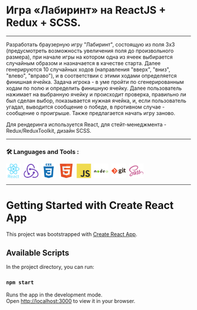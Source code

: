 
# Игра «Лабиринт» на ReactJS + Redux + SCSS.

---
Разработать браузерную игру "Лабиринт", состоящую из поля 3х3 (предусмотреть возможность увеличения поля до произвольного размера), 
при начале игры на котором одна из ячеек выбирается случайным образом и назначается в качестве старта. Далее генерируются 10 случайных ходов 
(направления "вверх", "вниз", "влево", "вправо"), и в соответствии с этими ходами определяется финишная ячейка. Задача игрока - в уме пройти 
по сгенерированным ходам по полю и определить финишную ячейку. Далее пользователь нажимает на выбранную ячейку и происходит проверка, правильно 
ли был сделан выбор, показывается нужная ячейка, и, если пользователь угадал, выводится сообщение о победе, в противном случае - сообщение о проигрыше.
Также предлагается начать игру заново.

Для рендеринга используется React, для стейт-менеджмента - Redux/ReduxToolkit, дизайн SCSS. 

---

### :hammer_and_wrench: Languages and Tools :
<div>
  <img src="https://github.com/devicons/devicon/blob/master/icons/react/react-original-wordmark.svg" title="React" alt="React" width="40" height="40"/>&nbsp;
  <img src="https://github.com/devicons/devicon/blob/master/icons/redux/redux-original.svg" title="Redux" alt="Redux " width="40" height="40"/>&nbsp;
  <img src="https://github.com/devicons/devicon/blob/master/icons/css3/css3-plain-wordmark.svg"  title="CSS3" alt="CSS" width="40" height="40"/>&nbsp;
  <img src="https://github.com/devicons/devicon/blob/master/icons/html5/html5-original.svg" title="HTML5" alt="HTML" width="40" height="40"/>&nbsp;
  <img src="https://github.com/devicons/devicon/blob/master/icons/javascript/javascript-original.svg" title="JavaScript" alt="JavaScript" width="40"height="40"/>&nbsp;
  <img src="https://github.com/devicons/devicon/blob/master/icons/nodejs/nodejs-original-wordmark.svg" title="NodeJS" alt="NodeJS" width="40" height="40"/>&nbsp;
  <img src="https://github.com/devicons/devicon/blob/master/icons/git/git-original-wordmark.svg" title="Git" **alt="Git" width="40" height="40"/>&nbsp;
  <img src="https://github.com/devicons/devicon/blob/master/icons/sass/sass-original.svg" title="Sass" **alt="Sass" width="40" height="40"/>

</div>

---


# Getting Started with Create React App

This project was bootstrapped with [Create React App](https://github.com/facebook/create-react-app).

## Available Scripts

In the project directory, you can run:

### `npm start`

Runs the app in the development mode.\
Open [http://localhost:3000](http://localhost:3000) to view it in your browser.


